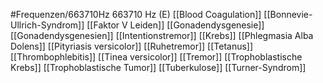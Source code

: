 #Frequenzen/663710Hz
663710 Hz (E)
[[Blood Coagulation]]
[[Bonnevie-Ullrich-Syndrom]]
[[Faktor V Leiden]]
[[Gonadendysgenesie]]
[[Gonadendysgenesien]]
[[Intentionstremor]]
[[Krebs]]
[[Phlegmasia Alba Dolens]]
[[Pityriasis versicolor]]
[[Ruhetremor]]
[[Tetanus]]
[[Thrombophlebitis]]
[[Tinea versicolor]]
[[Tremor]]
[[Trophoblastische Krebs]]
[[Trophoblastische Tumor]]
[[Tuberkulose]]
[[Turner-Syndrom]]